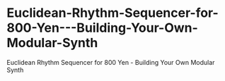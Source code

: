 # Euclidean-Rhythm-Sequencer-for-800-Yen---Building-Your-Own-Modular-Synth
Euclidean Rhythm Sequencer for 800 Yen - Building Your Own Modular Synth
